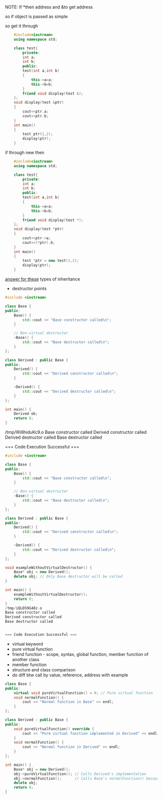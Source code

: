 NOTE:
If *then address and &to get address

so if object is passed as simple

so get it through 
```c++
	#include<iostream>
	using namespace std;

	class test{
	    private:
		int a;
		int b;
	    public:
		test(int a,int b)
		{
		    this->a=a;
		    this->b=b;
		}
		friend void display(test &);
	};
	void display(test &ptr)
	{
	    cout<<ptr.a;
	    cout<<ptr.b;
	}
	int main()
	{
	    test ptr(1,2);
	    display(ptr);
	}
```

if through new then

```c++
	#include<iostream>
	using namespace std;

	class test{
	    private:
		int a;
		int b;
	    public:
		test(int a,int b)
		{
		    this->a=a;
		    this->b=b;
		}
		friend void display(test *);
	};
	void display(test *ptr)
	{
	    cout<<ptr->a;
	    cout<<(*ptr).b;
	}
	int main()
	{
	    test *ptr = new test(1,2);
	    display(ptr);
	}
```
[answer for these](https://chatgpt.com/c/e3259b5c-3088-41b8-a0b5-fcadded64fb3)
types of inheritance
- destructor points
```c++
#include <iostream>

class Base {
public:
    Base() {
        std::cout << "Base constructor called\n";
    }

    // Non-virtual destructor
    ~Base() {
        std::cout << "Base destructor called\n";
    }
};

class Derived : public Base {
public:
    Derived() {
        std::cout << "Derived constructor called\n";
    }

    ~Derived() {
        std::cout << "Derived destructor called\n";
    }
};

int main() {
    Derived ob;
    return 0;
}

```
/tmp/Wi8hiduKc9.o
Base constructor called
Derived constructor called
Derived destructor called
Base destructor called


=== Code Execution Successful ===
```c++
#include <iostream>

class Base {
public:
    Base() {
        std::cout << "Base constructor called\n";
    }

    // Non-virtual destructor
    ~Base() {
        std::cout << "Base destructor called\n";
    }
};

class Derived : public Base {
public:
    Derived() {
        std::cout << "Derived constructor called\n";
    }

    ~Derived() {
        std::cout << "Derived destructor called\n";
    }
};

void exampleWithoutVirtualDestructor() {
    Base* obj = new Derived();
    delete obj; // Only Base destructor will be called
}

int main() {
    exampleWithoutVirtualDestructor();
    return 0;
}
/tmp/iQLDS9G48z.o
Base constructor called
Derived constructor called
Base destructor called


=== Code Execution Successful ===
```
- virtual keyword
- pure virtual function
- friend function - scope, syntax, global function, member function of another class
- member function
- structure and class comparison
- do diff btw call by value, reference, address with example

```c++
class Base {
public:
    virtual void pureVirtualFunction() = 0; // Pure virtual function
    void normalFunction() {
        cout << "Normal function in Base" << endl;
    }
};

class Derived : public Base {
public:
    void pureVirtualFunction() override {
        cout << "Pure virtual function implemented in Derived" << endl;
    }
    void normalFunction() {
        cout << "Normal function in Derived" << endl;
    }
};

int main() {
    Base* obj = new Derived();
    obj->pureVirtualFunction(); // Calls Derived's implementation
    obj->normalFunction();      // Calls Base's normalFunction() because it's not virtual
    delete obj;
    return 0;
}
```

